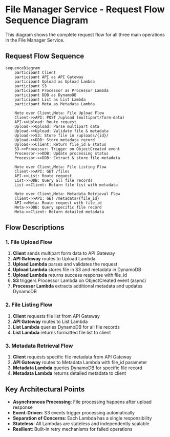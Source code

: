 # File Manager Service - Request Flow Sequence Diagram

This diagram shows the complete request flow for all three main operations in the File Manager Service.

## Request Flow Sequence

```mermaid
sequenceDiagram
    participant Client
    participant API as API Gateway
    participant Upload as Upload Lambda
    participant S3
    participant Processor as Processor Lambda
    participant DDB as DynamoDB
    participant List as List Lambda
    participant Meta as Metadata Lambda

    Note over Client,Meta: File Upload Flow
    Client->>API: POST /upload (multipart/form-data)
    API->>Upload: Route request
    Upload->>Upload: Parse multipart data
    Upload->>Upload: Validate file & metadata
    Upload->>S3: Store file in /uploads/{id}/
    Upload->>DDB: Store metadata record
    Upload->>Client: Return file_id & status
    S3->>Processor: Trigger on ObjectCreated event
    Processor->>DDB: Update processing status
    Processor->>DDB: Extract & store file metadata

    Note over Client,Meta: File Listing Flow
    Client->>API: GET /files
    API->>List: Route request
    List->>DDB: Query all file records
    List->>Client: Return file list with metadata

    Note over Client,Meta: Metadata Retrieval Flow
    Client->>API: GET /metadata/{file_id}
    API->>Meta: Route request with file_id
    Meta->>DDB: Query specific file record
    Meta->>Client: Return detailed metadata
```

## Flow Descriptions

### 1. File Upload Flow
1. **Client** sends multipart form data to API Gateway
2. **API Gateway** routes to Upload Lambda
3. **Upload Lambda** parses and validates the request
4. **Upload Lambda** stores file in S3 and metadata in DynamoDB
5. **Upload Lambda** returns success response with file_id
6. **S3** triggers Processor Lambda on ObjectCreated event (async)
7. **Processor Lambda** extracts additional metadata and updates DynamoDB

### 2. File Listing Flow
1. **Client** requests file list from API Gateway
2. **API Gateway** routes to List Lambda
3. **List Lambda** queries DynamoDB for all file records
4. **List Lambda** returns formatted file list to client

### 3. Metadata Retrieval Flow
1. **Client** requests specific file metadata from API Gateway
2. **API Gateway** routes to Metadata Lambda with file_id parameter
3. **Metadata Lambda** queries DynamoDB for specific file record
4. **Metadata Lambda** returns detailed metadata to client

## Key Architectural Points

- **Asynchronous Processing**: File processing happens after upload response
- **Event-Driven**: S3 events trigger processing automatically
- **Separation of Concerns**: Each Lambda has a single responsibility
- **Stateless**: All Lambdas are stateless and independently scalable
- **Resilient**: Built-in retry mechanisms for failed operations
